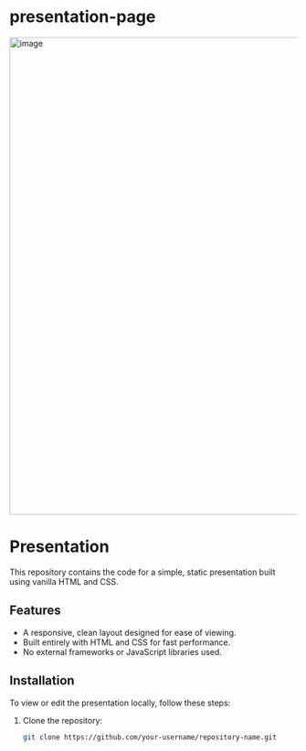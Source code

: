 # presentation-page
<img width="1767" height="836" alt="image" src="https://github.com/user-attachments/assets/f6ab4e5c-9152-4440-9dc8-d58897c5677a" />

# Presentation

This repository contains the code for a simple, static presentation built using vanilla HTML and CSS.

## Features

- A responsive, clean layout designed for ease of viewing.
- Built entirely with HTML and CSS for fast performance.
- No external frameworks or JavaScript libraries used.

## Installation

To view or edit the presentation locally, follow these steps:

1. Clone the repository:

   ```bash
   git clone https://github.com/your-username/repository-name.git
